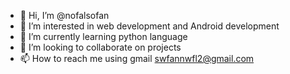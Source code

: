 - 👋 Hi, I’m @nofalsofan
- 👀 I’m interested in web development and Android development
- 🌱 I’m currently learning python language
- 💞️ I’m looking to collaborate on projects
- 📫 How to reach me using gmail swfannwfl2@gmail.com

<!---
nofalsofan/nofalsofan is a ✨ special ✨ repository because its `README.md` (this file) appears on your GitHub profile.
You can click the Preview link to take a look at your changes.
--->
